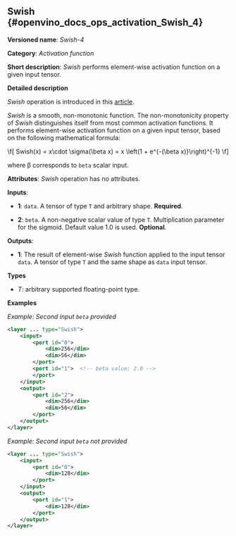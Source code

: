 ## Swish <a name="Swish"></a> {#openvino_docs_ops_activation_Swish_4}

**Versioned name**: *Swish-4*

**Category**: *Activation function*

**Short description**: *Swish* performs element-wise activation function on a given input tensor.

**Detailed description**

*Swish* operation is introduced in this [article](https://arxiv.org/abs/1710.05941).

*Swish* is a smooth, non-monotonic function. The non-monotonicity property of *Swish* distinguishes itself from most common activation functions. It performs element-wise activation function on a given input tensor,  based on the following mathematical formula:

\f[
Swish(x) = x\cdot \sigma(\beta x) = x \left(1 + e^{-(\beta x)}\right)^{-1}
\f]

where β corresponds to `beta` scalar input.

**Attributes**: *Swish* operation has no attributes.

**Inputs**:

*   **1**: `data`. A tensor of type `T` and arbitrary shape. **Required**.

*   **2**: `beta`. A non-negative scalar value of type `T`. Multiplication parameter for the sigmoid. Default value 1.0 is used. **Optional**.

**Outputs**:

*   **1**: The result of element-wise *Swish* function applied to the input tensor `data`. A tensor of type `T` and the same shape as `data` input tensor.

**Types**

* *T*: arbitrary supported floating-point type.

**Examples**

*Example: Second input `beta` provided*
```xml
<layer ... type="Swish">
    <input>
        <port id="0">
            <dim>256</dim>
            <dim>56</dim>
        </port>
        <port id="1">  <!-- beta value: 2.0 -->
        </port>
    </input>
    <output>
        <port id="2">
            <dim>256</dim>
            <dim>56</dim>
        </port>
    </output>
</layer>
```

*Example: Second input `beta` not provided*
```xml
<layer ... type="Swish">
    <input>
        <port id="0">
            <dim>128</dim>
        </port>
    </input>
    <output>
        <port id="1">
            <dim>128</dim>
        </port>
    </output>
</layer>
```
